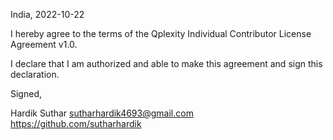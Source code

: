 India, 2022-10-22

I hereby agree to the terms of the Qplexity Individual Contributor License
Agreement v1.0.

I declare that I am authorized and able to make this agreement and sign this
declaration.

Signed,

Hardik Suthar sutharhardik4693@gmail.com https://github.com/sutharhardik

